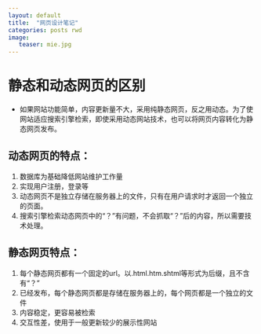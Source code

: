```yaml
---
layout: default
title:  "网页设计笔记"
categories: posts rwd
image:		
   teaser: mie.jpg		
---
```


# 静态和动态网页的区别






























- 如果网站功能简单，内容更新量不大，采用纯静态网页，反之用动态。为了使网站适应搜索引擎检索，即使采用动态网站技术，也可以将网页内容转化为静态网页发布。

## 动态网页的特点：
1. 数据库为基础降低网站维护工作量
2. 实现用户注册，登录等
3. 动态网页不是独立存储在服务器上的文件，只有在用户请求时才返回一个独立的页面。
4. 搜索引擎检索动态网页中的“？”有问题，不会抓取“？”后的内容，所以需要技术处理。

## 静态网页特点：
1. 每个静态网页都有一个固定的url。以.html.htm.shtml等形式为后缀，且不含有“？”
2. 已经发布，每个静态网页都是存储在服务器上的，每个网页都是一个独立的文件
3. 内容稳定，更容易被检索
4. 交互性差，使用于一般更新较少的展示性网站
